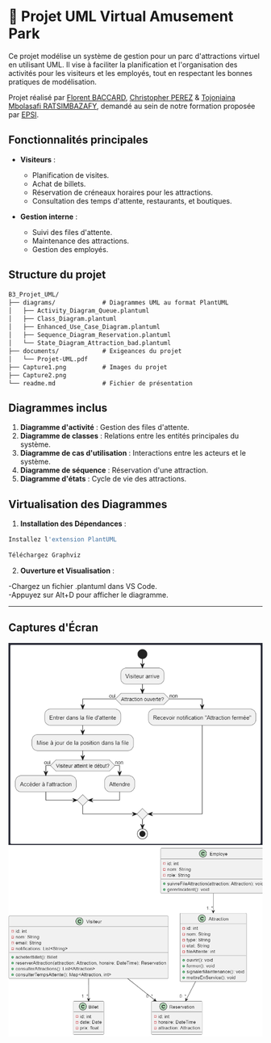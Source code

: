 # 🎢 Projet UML Virtual Amusement Park

Ce projet modélise un système de gestion pour un parc d'attractions virtuel en utilisant UML. Il vise à faciliter la planification et l'organisation des activités pour les visiteurs et les employés, tout en respectant les bonnes pratiques de modélisation.

Projet réalisé par <a href="https://github.com/florentbaccard" target="_blank">Florent BACCARD</a>, <a href="https://github.com/Chr1stopherPerez" target="_blank">Christopher PEREZ</a> & <a href="https://github.com/tojo2803" target="_blank">Tojoniaina Mbolasafi RATSIMBAZAFY</a>, demandé au sein de notre formation proposée par [EPSI](https://www.epsi.fr/).

## Fonctionnalités principales

- **Visiteurs** :
  - Planification de visites.
  - Achat de billets.
  - Réservation de créneaux horaires pour les attractions.
  - Consultation des temps d'attente, restaurants, et boutiques.
- **Gestion interne** :

  - Suivi des files d'attente.
  - Maintenance des attractions.
  - Gestion des employés.

## Structure du projet

```
B3_Projet_UML/
├── diagrams/             # Diagrammes UML au format PlantUML
│   ├── Activity_Diagram_Queue.plantuml
│   ├── Class_Diagram.plantuml
│   ├── Enhanced_Use_Case_Diagram.plantuml
│   ├── Sequence_Diagram_Reservation.plantuml
│   └── State_Diagram_Attraction_bad.plantuml
├── documents/            # Exigeances du projet
│   └── Projet-UML.pdf
├── Capture1.png          # Images du projet
├── Capture2.png
└── readme.md             # Fichier de présentation
```

## Diagrammes inclus

1. **Diagramme d'activité** : Gestion des files d'attente.
2. **Diagramme de classes** : Relations entre les entités principales du système.
3. **Diagramme de cas d'utilisation** : Interactions entre les acteurs et le système.
4. **Diagramme de séquence** : Réservation d'une attraction.
5. **Diagramme d'états** : Cycle de vie des attractions.

## Virtualisation des Diagrammes

1. **Installation des Dépendances** :

```bash
Installez l'extension PlantUML
```

```bash
Téléchargez Graphviz
```

2. **Ouverture et Visualisation** :

-Chargez un fichier .plantuml dans VS Code. <br>
-Appuyez sur Alt+D pour afficher le diagramme.

---

## Captures d'Écran

![Capture 1](Capture1.png)
![Capture 2](Capture2.png)
